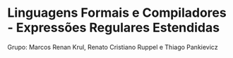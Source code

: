 # Linguagens Formais e Compiladores - Expressões Regulares Estendidas

Grupo: Marcos Renan Krul, Renato Cristiano Ruppel e Thiago Pankievicz
